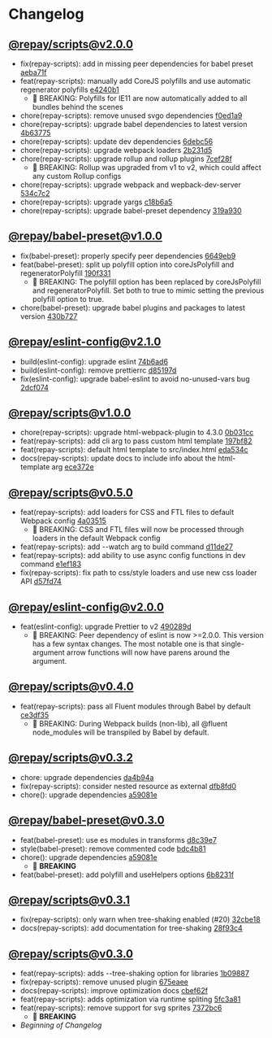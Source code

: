 # Changelog

## [@repay/scripts@v2.0.0](https://github.com/repaygithub/ui-tools/commit/cc578296b43ecb41bea67669218dd3312e9140e8)

- fix(repay-scripts): add in missing peer dependencies for babel preset [aeba71f](https://github.com/repaygithub/ui-tools/commit/aeba71f125392d48d65bc61faa5a5c04e6a541d2)
- feat(repay-scripts): manually add CoreJS polyfills and use automatic regenerator polyfills [e4240b1](https://github.com/repaygithub/ui-tools/commit/e4240b138a002bbb6fc44b8a1677f1de5af63929)
  - 🧨 BREAKING: Polyfills for IE11 are now automatically added to all bundles behind the scenes
- chore(repay-scripts): remove unused svgo dependencies [f0ed1a9](https://github.com/repaygithub/ui-tools/commit/f0ed1a9c33c5dbac3f58ad8e98586cd46454cf29)
- chore(repay-scripts): upgrade babel dependencies to latest version [4b63775](https://github.com/repaygithub/ui-tools/commit/4b6377554c5549de8b0f90ed09659463a74ac1da)
- chore(repay-scripts): update dev dependencies [6debc56](https://github.com/repaygithub/ui-tools/commit/6debc56d8181c819c9a8f82f2044a11cf021cdcc)
- chore(repay-scripts): upgrade webpack loaders [2b231d5](https://github.com/repaygithub/ui-tools/commit/2b231d5cf2f2d3d0335a1f4ee5355b6c8d05171f)
- chore(repay-scripts): upgrade rollup and rollup plugins [7cef28f](https://github.com/repaygithub/ui-tools/commit/7cef28feeb7b459979611bd1f5a1c740634cbd33)
  - 🧨 BREAKING: Rollup was upgraded from v1 to v2, which could affect any custom Rollup configs
- chore(repay-scripts): upgrade webpack and wepback-dev-server [534c7c2](https://github.com/repaygithub/ui-tools/commit/534c7c28668919491be7737598c1a070330ee78d)
- chore(repay-scripts): upgrade yargs [c18b6a5](https://github.com/repaygithub/ui-tools/commit/c18b6a57e2574cd5aef222e2382e18632fe9032b)
- chore(repay-scripts): upgrade babel-preset dependency [319a930](https://github.com/repaygithub/ui-tools/commit/319a9300b3ff0eb904f1d07b06d95050607c5016)


## [@repay/babel-preset@v1.0.0](https://github.com/repaygithub/ui-tools/commit/a4093c1766b4a59b5dc19a1b2a9d84072f4853dc)

- fix(babel-preset): properly specify peer dependencies [6649eb9](https://github.com/repaygithub/ui-tools/commit/6649eb9b19f509342cbbd2c41916d86a323c7780)
- feat(babel-preset): split up polyfill option into coreJsPolyfill and regeneratorPolyfill [190f331](https://github.com/repaygithub/ui-tools/commit/190f3313ca86a0b68cef0cf28fb69ba9a9ce526c)
  - 🧨 BREAKING: The polyfill option has been replaced by coreJsPolyfill and regeneratorPolyfill.  Set both to true to mimic setting the previous polyfill option to true.
- chore(babel-preset): upgrade babel plugins and packages to latest version [430b727](https://github.com/repaygithub/ui-tools/commit/430b72777b1bdda4c37dd4bd50d9c338cf694988)


## [@repay/eslint-config@v2.1.0](https://github.com/repaygithub/ui-tools/commit/5d09d99b8a020a732fd235a7eb96e3acba76eb32)

- build(eslint-config): upgrade eslint [74b6ad6](https://github.com/repaygithub/ui-tools/commit/74b6ad69b12d669e923856899e5cb0abfb7a997e)
- build(eslint-config): remove prettierrc [d85197d](https://github.com/repaygithub/ui-tools/commit/d85197d10aa8f970490902d112446c6d5d82049e)
- fix(eslint-config): upgrade babel-eslint to avoid no-unused-vars bug [2dcf074](https://github.com/repaygithub/ui-tools/commit/2dcf074f3d9120dcc1e416ec8b51469c2ebf4206)

## [@repay/scripts@v1.0.0](https://github.com/repaygithub/ui-tools/commit/58393c088810ed03c229c67402bb12d711fd26c4)

- chore(repay-scripts): upgrade html-webpack-plugin to 4.3.0 [0b031cc](https://github.com/repaygithub/ui-tools/commit/0b031cc57b29105bd135ed79bd8d3c6ecbbea7f1)
- feat(repay-scripts): add cli arg to pass custom html template [197bf82](https://github.com/repaygithub/ui-tools/commit/197bf8236e03f4f8d008de0f276369c6740af86f)
- feat(repay-scripts): default html template to src/index.html [eda534c](https://github.com/repaygithub/ui-tools/commit/eda534c02b4dd8da4aa55b85ed7fa453c2dda6b4)
- docs(repay-scripts): update docs to include info about the html-template arg [ece372e](https://github.com/repaygithub/ui-tools/commit/ece372e5c9891fbe57fba6c6f1f3f9680fbbde17)


## [@repay/scripts@v0.5.0](https://github.com/repaygithub/ui-tools/commit/022ba0873cd8714629000c0a354ae6fc16ff6238)

- feat(repay-scripts): add loaders for CSS and FTL files to default Webpack config [4a03515](https://github.com/repaygithub/ui-tools/commit/4a035158bce1f5844037440652572762e6d9a0e7)
  - 🧨 BREAKING: CSS and FTL files will now be processed through loaders in the default Webpack
config
- feat(repay-scripts): add --watch arg to build command [d11de27](https://github.com/repaygithub/ui-tools/commit/d11de2713fd8a8869f55011682b1c92554583862)
- feat(repay-scripts): add ability to use async config functions in dev command [e1ef183](https://github.com/repaygithub/ui-tools/commit/e1ef1838f71922ebe62727ff133e96fb200a79e3)
- fix(repay-scripts): fix path to css/style loaders and use new css loader API [d57fd74](https://github.com/repaygithub/ui-tools/commit/d57fd74e4a0d9b5367862feb2349bbfe8fbaa6f9)


## [@repay/eslint-config@v2.0.0](https://github.com/repaygithub/ui-tools/commit/d13f67a14439253b9261edef9704171269aa5e0f)

- feat(eslint-config): upgrade Prettier to v2 [490289d](https://github.com/repaygithub/ui-tools/commit/490289d22c3500208b1b2245d37d2a1d41c7498f)
  - 🧨 BREAKING: Peer dependency of eslint is now >=2.0.0.  This version has a few
syntax changes.  The most notable one is that single-argument arrow functions will now have parens
around the argument.

## [@repay/scripts@v0.4.0](https://github.com/repaygithub/ui-tools/commit/1b89c4c03d678e3fadbf62880ebd11f385e16aad)

- feat(repay-scripts): pass all Fluent modules through Babel by default [ce3df35](https://github.com/repaygithub/ui-tools/commit/ce3df35fd87e8de0641c207e2a1fa1d48469b5c6)
  - 🧨 BREAKING: During Webpack builds (non-lib), all @fluent node_modules will be transpiled by Babel by default.

## [@repay/scripts@v0.3.2](https://github.com/repaygithub/ui-tools/commit/2a9ce3b271310a31862c72445f26c988fd24b9eb)

- chore: upgrade dependencies [da4b94a](https://github.com/repaygithub/ui-tools/commit/da4b94a64846821b9d6d7d4fb74d48a8b31517ac)
- fix(repay-scripts): consider nested resource as external [dfb8fd0](https://github.com/repaygithub/ui-tools/commit/dfb8fd01212091307cd794bcb30beb6c2fa3b315)
- chore(): upgrade dependencies [a59081e](https://github.com/repaygithub/ui-tools/commit/a59081e1ce36e3eea4f5fbe44c1e3dc30654927f)

## [@repay/babel-preset@v0.3.0](https://github.com/repaygithub/ui-tools/commit/91a43e017f3eaf4e9aaab88237437bbb734c9e75)

- feat(babel-preset): use es modules in transforms [d8c39e7](https://github.com/repaygithub/ui-tools/commit/d8c39e7efde9f5c8adb4893430c1a78e171c3e48)
- style(babel-preset): remove commented code [bdc4b81](https://github.com/repaygithub/ui-tools/commit/bdc4b81a55cada78c006bff099c06544c230cb11)
- chore(): upgrade dependencies [a59081e](https://github.com/repaygithub/ui-tools/commit/a59081e1ce36e3eea4f5fbe44c1e3dc30654927f)
  - 🚨 **BREAKING**
- feat(babel-preset): add polyfill and useHelpers options [6b8231f](https://github.com/repaygithub/ui-tools/commit/6b8231fd1a3a0e0bdb4ea99789d81e33728710c6)

## [@repay/scripts@v0.3.1](https://github.com/repaygithub/ui-tools/commit/ad3dbdb5b84b077707d8b9343dc4eac9c3b7bd8e)

- fix(repay-scripts): only warn when tree-shaking enabled (#20) [32cbe18](https://github.com/repaygithub/ui-tools/commit/32cbe18ebfcdc41f98a2606d70f1d326b36528ac)
- docs(repay-scripts): add documentation for tree-shaking [28f93c4](https://github.com/repaygithub/ui-tools/commit/28f93c49166de48f9b61419c0f7047eafadd3572)

## [@repay/scripts@v0.3.0](https://github.com/repaygithub/ui-tools/commit/34bf480783d47b25fbc53d3195366d2c6a55ce0e)

- feat(repay-scripts): adds --tree-shaking option for libraries [1b09887](https://github.com/repaygithub/ui-tools/commit/1b09887e007e2fdc76f68b7dab83ddb35fc3b482)
- fix(repay-scripts): remove unused plugin [675eaee](https://github.com/repaygithub/ui-tools/commit/675eaee2f2301c3acc3c2a0765649164312a8afe)
- docs(repay-scripts): improve optimization docs [cbef62f](https://github.com/repaygithub/ui-tools/commit/cbef62f0943c8c084a34a659e9e8aeb570e2a17e)
- feat(repay-scripts): adds optimization via runtime spliting [5fc3a81](https://github.com/repaygithub/ui-tools/commit/5fc3a8137c86988a56c0ebcee6ee99f6b79d7ade)
- feat(repay-scripts): remove support for svg sprites [7372bc6](https://github.com/repaygithub/ui-tools/commit/7372bc636716ceccc083c7464ae42b5f78c71194)
  - 🚨 **BREAKING**
- _Beginning of Changelog_
